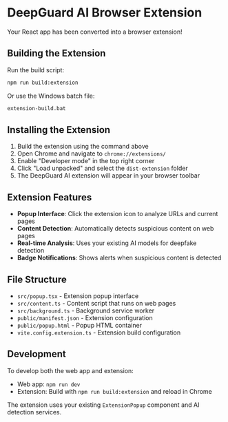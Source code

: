 # DeepGuard AI Browser Extension

Your React app has been converted into a browser extension! 

## Building the Extension

Run the build script:
```bash
npm run build:extension
```

Or use the Windows batch file:
```bash
extension-build.bat
```

## Installing the Extension

1. Build the extension using the command above
2. Open Chrome and navigate to `chrome://extensions/`
3. Enable "Developer mode" in the top right corner
4. Click "Load unpacked" and select the `dist-extension` folder
5. The DeepGuard AI extension will appear in your browser toolbar

## Extension Features

- **Popup Interface**: Click the extension icon to analyze URLs and current pages
- **Content Detection**: Automatically detects suspicious content on web pages
- **Real-time Analysis**: Uses your existing AI models for deepfake detection
- **Badge Notifications**: Shows alerts when suspicious content is detected

## File Structure

- `src/popup.tsx` - Extension popup interface
- `src/content.ts` - Content script that runs on web pages
- `src/background.ts` - Background service worker
- `public/manifest.json` - Extension configuration
- `public/popup.html` - Popup HTML container
- `vite.config.extension.ts` - Extension build configuration

## Development

To develop both the web app and extension:

- Web app: `npm run dev`
- Extension: Build with `npm run build:extension` and reload in Chrome

The extension uses your existing `ExtensionPopup` component and AI detection services.